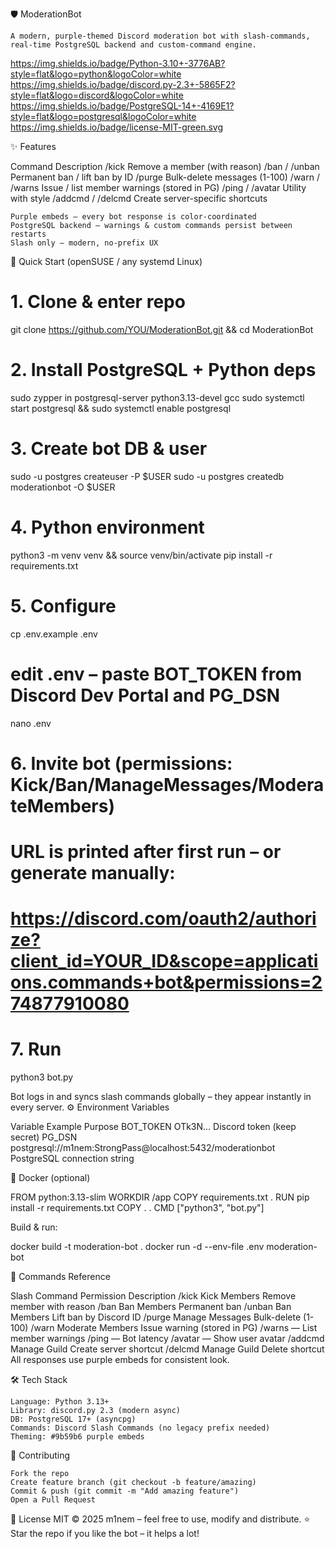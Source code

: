 🛡️ ModerationBot

    A modern, purple-themed Discord moderation bot with slash-commands, real-time PostgreSQL backend and custom-command engine.

https://img.shields.io/badge/Python-3.10+-3776AB?style=flat&logo=python&logoColor=white
https://img.shields.io/badge/discord.py-2.3+-5865F2?style=flat&logo=discord&logoColor=white
https://img.shields.io/badge/PostgreSQL-14+-4169E1?style=flat&logo=postgresql&logoColor=white
https://img.shields.io/badge/license-MIT-green.svg

✨ Features

Command	Description
/kick	Remove a member (with reason)
/ban / /unban	Permanent ban / lift ban by ID
/purge	Bulk-delete messages (1-100)
/warn / /warns	Issue / list member warnings (stored in PG)
/ping / /avatar	Utility with style
/addcmd / /delcmd	Create server-specific shortcuts

    Purple embeds – every bot response is color-coordinated
    PostgreSQL backend – warnings & custom commands persist between restarts
    Slash only – modern, no-prefix UX

🚀 Quick Start (openSUSE / any systemd Linux)

# 1. Clone & enter repo
git clone https://github.com/YOU/ModerationBot.git && cd ModerationBot

# 2. Install PostgreSQL + Python deps
sudo zypper in postgresql-server python3.13-devel gcc
sudo systemctl start postgresql && sudo systemctl enable postgresql

# 3. Create bot DB & user
sudo -u postgres createuser -P $USER
sudo -u postgres createdb moderationbot -O $USER

# 4. Python environment
python3 -m venv venv && source venv/bin/activate
pip install -r requirements.txt

# 5. Configure
cp .env.example .env
# edit .env – paste BOT_TOKEN from Discord Dev Portal and PG_DSN
nano .env

# 6. Invite bot (permissions: Kick/Ban/ManageMessages/ModerateMembers)
# URL is printed after first run – or generate manually:
# https://discord.com/oauth2/authorize?client_id=YOUR_ID&scope=applications.commands+bot&permissions=274877910080

# 7. Run
python3 bot.py

Bot logs in and syncs slash commands globally – they appear instantly in every server.
⚙️ Environment Variables

Variable	Example	Purpose
BOT_TOKEN	OTk3N…	Discord token (keep secret)
PG_DSN	postgresql://m1nem:StrongPass@localhost:5432/moderationbot	PostgreSQL connection string

🐳 Docker (optional)

FROM python:3.13-slim
WORKDIR /app
COPY requirements.txt .
RUN pip install -r requirements.txt
COPY . .
CMD ["python3", "bot.py"]

Build & run:

docker build -t moderation-bot .
docker run -d --env-file .env moderation-bot

📜 Commands Reference

Slash Command	Permission	Description
/kick	Kick Members	Remove member with reason
/ban	Ban Members	Permanent ban
/unban	Ban Members	Lift ban by Discord ID
/purge	Manage Messages	Bulk-delete (1-100)
/warn	Moderate Members	Issue warning (stored in PG)
/warns	—	List member warnings
/ping	—	Bot latency
/avatar	—	Show user avatar
/addcmd	Manage Guild	Create server shortcut
/delcmd	Manage Guild	Delete shortcut
All responses use purple embeds for consistent look.

🛠️ Tech Stack

    Language: Python 3.13+
    Library: discord.py 2.3 (modern async)
    DB: PostgreSQL 17+ (asyncpg)
    Commands: Discord Slash Commands (no legacy prefix needed)
    Theming: #9b59b6 purple embeds

🤝 Contributing

    Fork the repo
    Create feature branch (git checkout -b feature/amazing)
    Commit & push (git commit -m "Add amazing feature")
    Open a Pull Request

📄 License
MIT © 2025 m1nem – feel free to use, modify and distribute.
⭐ Star the repo if you like the bot – it helps a lot!